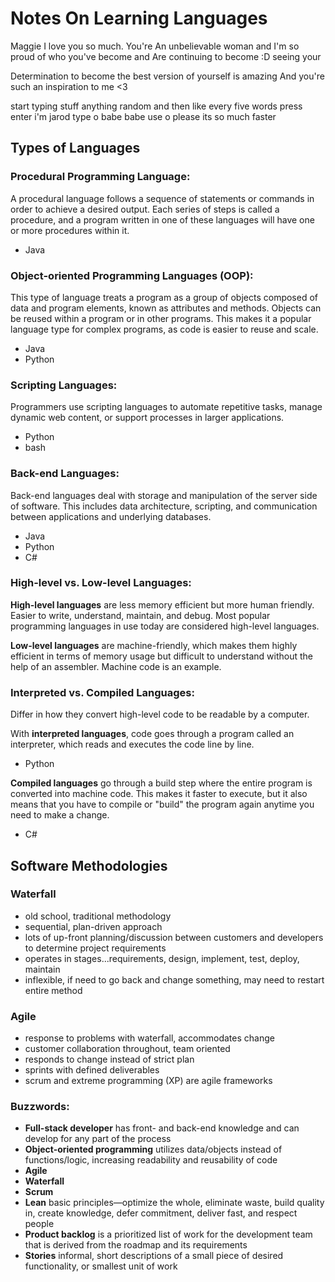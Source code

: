 # Notes On Learning Languages 
Maggie I love you so much. You're
An unbelievable woman and I'm so proud of who you've become and
Are continuing to become :D seeing your 

Determination to become the best version of yourself is amazing 
And you're such an inspiration to me <3

start typing
stuff
anything random and then
like every five words press
enter
i'm jarod
type o babe
babe use o please its so much faster

## Types of Languages
### Procedural Programming Language: 
A procedural language follows a sequence of statements or commands in order to achieve a desired output. Each series of steps is called a procedure, and a program written in one of these languages will have one or more procedures within it. 
- Java
### Object-oriented Programming Languages (OOP):
This type of language treats a program as a group of objects composed of data and program elements, known as attributes and methods. Objects can be reused within a program or in other programs. This makes it a popular language type for complex programs, as code is easier to reuse and scale.
- Java
- Python
### Scripting Languages:
Programmers use scripting languages to automate repetitive tasks, manage dynamic web content, or support processes in larger applications.
- Python
- bash
### Back-end Languages:
Back-end languages deal with storage and manipulation of the server side of software. This includes data architecture, scripting, and communication between applications and underlying databases.
- Java
- Python
- C#
### High-level vs. Low-level Languages:
**High-level languages** are less memory efficient but  more human friendly. Easier to write, understand, maintain, and debug. Most popular programming languages in use today are considered high-level languages. 

**Low-level languages** are machine-friendly, which makes them highly efficient in terms of memory usage but difficult to understand without the help of an assembler. Machine code is an example.

### Interpreted vs. Compiled Languages:
Differ in how they convert high-level code to be readable by a computer. 

With **interpreted languages**, code goes through a program called an interpreter, which reads and executes the code line by line.
- Python

**Compiled languages** go through a build step where the entire program is converted into machine code. This makes it faster to execute, but it also means that you have to compile or "build" the program again anytime you need to make a change.
- C#

## Software Methodologies
### Waterfall
- old school, traditional methodology
- sequential, plan-driven approach
- lots of up-front planning/discussion between customers and developers to determine project requirements
- operates in stages...requirements, design, implement, test, deploy, maintain
- inflexible, if need to go back and change something, may need to restart entire method
### Agile
- response to problems with waterfall, accommodates change
- customer collaboration throughout, team oriented
- responds to change instead of strict plan
- sprints with defined deliverables
- scrum and extreme programming (XP) are agile frameworks

### Buzzwords:
- **Full-stack developer** has front- and back-end knowledge and can develop for any part of the process
- **Object-oriented programming** utilizes data/objects instead of functions/logic, increasing readability and reusability of code
- **Agile**
- **Waterfall**
- **Scrum**
- **Lean** basic principles—optimize the whole, eliminate waste, build quality in, create knowledge, defer commitment, deliver fast, and respect people
- **Product backlog** is a prioritized list of work for the development team that is derived from the roadmap and its requirements
- **Stories** informal, short descriptions of a small piece of desired functionality, or smallest unit of work 
